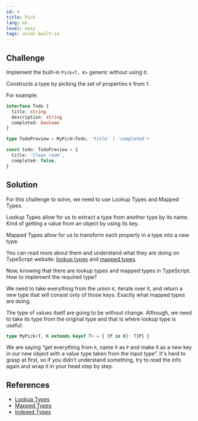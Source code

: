 ```yaml
---
id: 4
title: Pick
lang: en
level: easy
tags: union built-in
---
```


## Challenge

Implement the built-in `Pick<T, K>` generic without using it.

Constructs a type by picking the set of properties `K` from `T`.

For example:

```ts
interface Todo {
  title: string
  description: string
  completed: boolean
}

type TodoPreview = MyPick<Todo, 'title' | 'completed'>

const todo: TodoPreview = {
  title: 'Clean room',
  completed: false,
}
```

## Solution

For this challenge to solve, we need to use Lookup Types and Mapped Types.

Lookup Types allow for us to extract a type from another type by its name.
Kind of getting a value from an object by using its key.

Mapped Types allow for us to transform each property in a type into a new type.

You can read more about them and understand what they are doing on TypeScript website: [lookup types](https://www.typescriptlang.org/docs/handbook/release-notes/typescript-2-1.html#keyof-and-lookup-types) and [mapped types](https://www.typescriptlang.org/docs/handbook/advanced-types.html#mapped-types).

Now, knowing that there are lookup types and mapped types in TypeScript.
How to implement the required type?

We need to take everything from the union `K`, iterate over it, and return a new type that will consist only of those keys.
Exactly what mapped types are doing.

The type of values itself are going to be without change.
Although, we need to take its type from the original type and that is where lookup type is useful:

```ts
type MyPick<T, K extends keyof T> = { [P in K]: T[P] }
```

We are saying “get everything from `K`, name it as `P` and make it as a new key in our new object with a value type taken from the input type”.
It's hard to grasp at first, so if you didn’t understand something, try to read the info again and wrap it in your head step by step.

## References

- [Lookup Types](https://www.typescriptlang.org/docs/handbook/release-notes/typescript-2-1.html#keyof-and-lookup-types)
- [Mapped Types](https://www.typescriptlang.org/docs/handbook/advanced-types.html#mapped-types)
- [Indexed Types](https://www.typescriptlang.org/docs/handbook/advanced-types.html#index-types)
